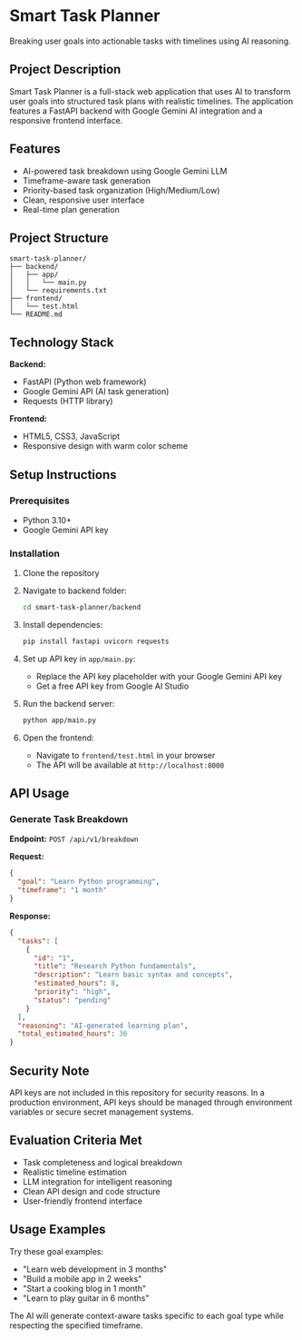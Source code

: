 

# Smart Task Planner

Breaking user goals into actionable tasks with timelines using AI reasoning.

## Project Description

Smart Task Planner is a full-stack web application that uses AI to transform user goals into structured task plans with realistic timelines. The application features a FastAPI backend with Google Gemini AI integration and a responsive frontend interface.

## Features

- AI-powered task breakdown using Google Gemini LLM
- Timeframe-aware task generation
- Priority-based task organization (High/Medium/Low)
- Clean, responsive user interface
- Real-time plan generation

## Project Structure

```
smart-task-planner/
├── backend/
│   ├── app/
│   │   └── main.py
│   └── requirements.txt
├── frontend/
│   └── test.html
└── README.md
```

## Technology Stack

**Backend:**
- FastAPI (Python web framework)
- Google Gemini API (AI task generation)
- Requests (HTTP library)

**Frontend:**
- HTML5, CSS3, JavaScript
- Responsive design with warm color scheme

## Setup Instructions

### Prerequisites
- Python 3.10+
- Google Gemini API key

### Installation

1. Clone the repository
2. Navigate to backend folder:
   ```bash
   cd smart-task-planner/backend
   ```
3. Install dependencies:
   ```bash
   pip install fastapi uvicorn requests
   ```
4. Set up API key in `app/main.py`:
   - Replace the API key placeholder with your Google Gemini API key
   - Get a free API key from Google AI Studio

5. Run the backend server:
   ```bash
   python app/main.py
   ```

6. Open the frontend:
   - Navigate to `frontend/test.html` in your browser
   - The API will be available at `http://localhost:8000`

## API Usage

### Generate Task Breakdown
**Endpoint:** `POST /api/v1/breakdown`

**Request:**
```json
{
  "goal": "Learn Python programming",
  "timeframe": "1 month"
}
```

**Response:**
```json
{
  "tasks": [
    {
      "id": "1",
      "title": "Research Python fundamentals",
      "description": "Learn basic syntax and concepts",
      "estimated_hours": 8,
      "priority": "high",
      "status": "pending"
    }
  ],
  "reasoning": "AI-generated learning plan",
  "total_estimated_hours": 36
}
```

## Security Note

API keys are not included in this repository for security reasons. In a production environment, API keys should be managed through environment variables or secure secret management systems.

## Evaluation Criteria Met

- Task completeness and logical breakdown
- Realistic timeline estimation
- LLM integration for intelligent reasoning
- Clean API design and code structure
- User-friendly frontend interface

## Usage Examples

Try these goal examples:
- "Learn web development in 3 months"
- "Build a mobile app in 2 weeks"
- "Start a cooking blog in 1 month"
- "Learn to play guitar in 6 months"

The AI will generate context-aware tasks specific to each goal type while respecting the specified timeframe.
